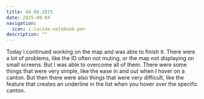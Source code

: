 ```yaml
---
title: 04.08.2025
date: 2025-08-04
navigation:
  icon: i-lucide-notebook-pen
description: ""
---
```


Today I continued working on the map and was able to finish it. There were a lot of problems, like the ID often not muting, or the map not displaying on small screens. But I was able to overcome all of them. There were some things that were very simple, like the ease in and out when I hover on a canton. But then there were also things that were very difficult, like the feature that creates an underline in the list when you hover over the specific canton.


